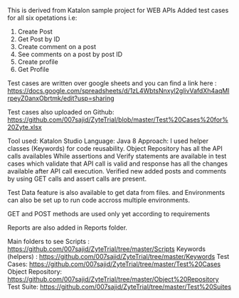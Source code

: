 This is derived from Katalon sample project for WEB APIs 
Added test cases for all six opetations i.e:
  1. Create Post
  2. Get Post by ID
  3. Create comment on a post
  4. See comments on a post by post ID
  5. Create profile
  6. Get Profile

Test cases are written over google sheets and you can find a link here : https://docs.google.com/spreadsheets/d/1zL4WbtsNnxyl2glivVafdXh4aqMlrpeyZ0anxObrtmk/edit?usp=sharing

Test cases also uploaded on Github: https://github.com/007sajid/ZyteTrial/blob/master/Test%20Cases%20for%20Zyte.xlsx

Tool used: Katalon Studio
Language: Java 8
Approach: I used helper classes (Keywords) for code reusability.
Object Repository has all the API calls availables
While assertions and Verify statements are available in test cases which validate that API call is valid and response has all the changes available after API call execution. 
Verified new added posts and comments by using GET calls and assert calls are present. 

Test Data feature is also available to get data from files. 
and Environments can also be set up to run code accross multiple environments.


GET and POST methods are used only yet according to requirements

Reports are also added in Reports folder. 

Main folders to see 
Scripts : https://github.com/007sajid/ZyteTrial/tree/master/Scripts
Keywords (helpers) : https://github.com/007sajid/ZyteTrial/tree/master/Keywords
Test Cases: https://github.com/007sajid/ZyteTrial/tree/master/Test%20Cases
Object Repository: https://github.com/007sajid/ZyteTrial/tree/master/Object%20Repository
Test Suite: https://github.com/007sajid/ZyteTrial/tree/master/Test%20Suites


